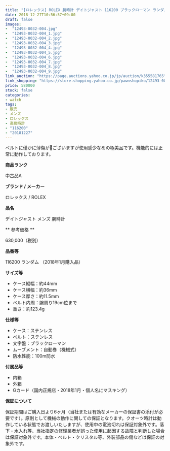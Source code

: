```yaml
---
title: "[ロレックス] ROLEX 腕時計 デイトジャスト 116200 ブラックローマン ランダム メンズ 自動巻 極美品"
date: 2018-12-27T10:56:57+09:00
draft: false
images:
-  "12493-0032-004.jpg"
-  "12493-0032-004_1.jpg"
-  "12493-0032-004_2.jpg"
-  "12493-0032-004_3.jpg"
-  "12493-0032-004_4.jpg"
-  "12493-0032-004_5.jpg"
-  "12493-0032-004_6.jpg"
-  "12493-0032-004_7.jpg"
-  "12493-0032-004_8.jpg"
-  "12493-0032-004_9.jpg"
link_auction: "https://page.auctions.yahoo.co.jp/jp/auction/k355581765"
link_shopping: "https://store.shopping.yahoo.co.jp/pawnshopiko/12493-0032-004.html"
price: 580000
stock: false
categories:
- watch
tags:
- 販売
- メンズ
- ロレックス
- 高級時計
- "116200"
- "20181227"
---
```

ベルトに僅かに薄傷がございますが使用感少なめの極美品です。機能的には正常に動作しております。

**商品ランク**

中古品A

**ブランド / メーカー**

ロレックス / ROLEX

**品名**

デイトジャスト メンズ 腕時計

** 参考価格 **

630,000（税別）

**品番等**

116200 ランダム （2018年1月購入品）

**サイズ等**

- ケース縦幅：約44mm
- ケース横幅：約36mm
- ケース厚さ：約11.5mm
- ベルト内周：腕周り19cm位まで
- 重さ：約123.4g

**仕様等**

- ケース：ステンレス
- ベルト：ステンレス
- 文字盤：ブラックローマン
- ムーブメント：自動巻（機械式）
- 防水性能：100m防水

**付属品等**

- 内箱
- 外箱
- Gカード（国内正規店・2018年1月・個人名にマスキング）

**保証について**

保証期間はご購入日より6ヶ月（当社または有効なメーカーの保証書の添付が必要です）。原則として機械の動作に関しての保証となります。クオーツ時計は動作している状態でお渡しいたしますが、使用中の電池切れは保証対象外です。落下・水入れ等、当社指定の修理業者が誤った使用に起因する故障と判断した場合は保証対象外です。本体・ベルト・クリスタル等、外装部品の傷などは保証の対象外です。

